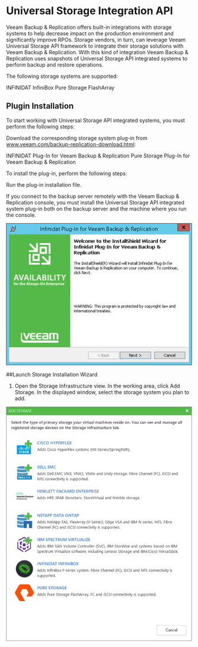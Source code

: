 # Universal Storage Integration API

Veeam Backup & Replication offers built-in integrations with storage systems to help decrease impact on the production environment and significantly improve RPOs. Storage vendors, in turn, can leverage Veeam Universal Storage API framework to integrate their storage solutions with Veeam Backup & Replication. With this kind of integration Veeam Backup & Replication uses snapshots of Universal Storage API integrated systems to perform backup and restore operations.

The following storage systems are supported:

INFINIDAT InfiniBox
Pure Storage FlashArray

## Plugin Installation
To start working with Universal Storage API integrated systems, you must perform the following steps:

Download the corresponding storage system plug-in from www.veeam.com/backup-replication-download.html:

INFINIDAT Plug-In for Veeam Backup & Replication
Pure Storage Plug-In for Veeam Backup & Replication

To install the plug-in, perform the following steps:

Run the plug-in installation file.

If you connect to the backup server remotely with the Veeam Backup & Replication console, you must install the Universal Storage API integrated system plug-in both on the backup server and the machine where you run the console.

![](./backup_from_storage_snapshots_uapi_1.png)

##Launch Storage Installation Wizard

1. Open the Storage Infrastructure view. In the working area, click Add Storage. In the displayed window, select the storage system you plan to add.

![](./backup_from_storage_snapshots_uapi_2.png)


